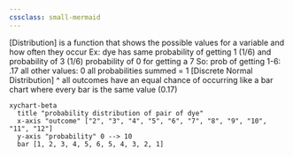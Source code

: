 ```yaml
---
cssclass: small-mermaid
---
```

[Distribution] is a function that shows the possible values for a variable and how often they occur 
	Ex: dye has same probability of getting 1 (1/6) and probability of 3 (1/6)
		probability of 0 for getting a 7
		So:
			prob of getting 1-6: .17
			all other values: 0
				all probabilities summed = 1
	[Discrete Normal Distribution] ^
		all outcomes have an equal chance of occurring
			like a bar chart where every bar is the same value (0.17)

```mermaid
xychart-beta
  title "probability distribution of pair of dye"
  x-axis "outcome" ["2", "3", "4", "5", "6", "7", "8", "9", "10", "11", "12"]
  y-axis "probability" 0 --> 10
  bar [1, 2, 3, 4, 5, 6, 5, 4, 3, 2, 1]
  ```